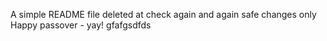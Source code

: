 A simple README file
deleted at
check again
and again
safe changes only
Happy passover - yay!
gfafgsdfds

